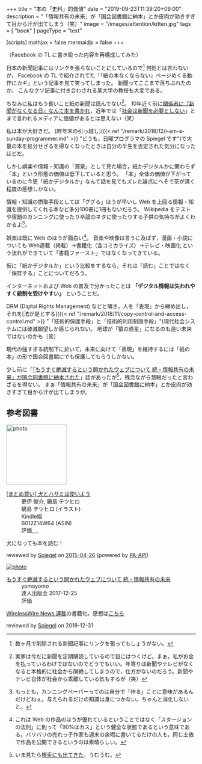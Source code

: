+++
title = "本の「史料」的価値"
date =  "2019-09-23T11:39:20+09:00"
description = "「情報共有の未来」が「国会図書館に納本」とか皮肉が効きすぎて目から汗が出てしまう（笑）"
image = "/images/attention/kitten.jpg"
tags = [ "book" ]
pageType = "text"

[scripts]
  mathjax = false
  mermaidjs = false
+++

（Facebook の TL に書き殴った内容を再構成してみた）

日本の新聞記事にはリンクを張らないことにしているので[^np1] 何処とは言わないが， Facebook の TL で紹介されてた「「紙の本なくならない」ページめくる動作にカギ」という記事を見て笑ってしまった。
新聞ってここまで落ちぶれたのか。
こんなクソ記事に付き合わされる某大学の教授も大変である。

[^np1]: 数ヶ月で削除される新聞記事にリンクを張ってもしょうがない。

ちなみに私はもう長いこと紙の新聞は読んでない[^np2]。
10年近く前に[関係者に『新聞がなくなる日』なんて本を書かれ](http://www.baldanders.info/spiegel/log/200511.html#d19_t4)，近年では「[社会は新聞を必要としない](https://longtailworld.blogspot.com/2009/03/clay-shirkys-newspapers-and-thinking.html)」とまで言われるメディアに価値があるとは思えない（笑）

[^np2]: 実家は今だに新聞を定期購読しているので目にはつくけど。まぁ，私がお金を払っているわけではないのでどうでもいい。年寄りは新聞やテレビがなくなると本格的に社会から隔絶してしまうので，仕方がないのだろう。新聞やテレビ自体が社会から乖離している気もするが（笑）

私は本が大好きだ。
[昨年末の引っ越し]({{< ref "/remark/2018/12/i-am-a-sunday-programmer.md" >}} "どうも，日曜プログラマの Spiegel です")で大量の本を処分せざるを得なくなったときは自分の半生を否定された気分になったほどだ。

しかし娯楽や情報・知識の「源泉」として見た場合，紙かデジタルかに関わらず「本」という形態の価値は低下していると思う。
「本」全体の価値が下がっているのに今更「紙かデジタルか」なんて話を見てもズレた論点にへそで茶が沸く程度の感想しかない。

情報・知識の摂取手段としては「ググる」ほうが早いし Web を上回る情報・知識を提供してくれる本など多分100冊に1冊もないだろう。
Wikipedia をテストや宿題のカンニングに使ったり卒論のネタに使ったりする子供の気持ちがよくわかるよ[^cp1]。

[^cp1]: もっとも，カンニングペーパーってのは自分で「作る」ことに意味があるんだけどねぇ。与えられるだけの知識は身につかない。ちゃんと消化しないと。

娯楽は既に Web のほうが面白い[^web1]。
音楽や映像は言うに及ばず，漫画・小説についても Web連載（掲載）→書籍化（含コミカライズ）→テレビ・映画化 という流れができていて「書籍ファースト」ではなくなってきている。

[^web1]: これは Web の作品のほうが優れているということではなく「スタージョンの法則」に則って「90%はカス」という健全な状態であるという意味である。バリバリの売れっ子作家も週末の余暇に書いてるだけの人も，同じ土俵で作品を公開できるというのは素晴らしい。

仮に「紙かデジタルか」という比較をするなら，それは「読む」ことではなく「保存する」ことについてだろう。

インターネットおよび Web の普及で分かったことは **「デジタル情報は失われやすく統制を受けやすい」** ということだ。

DRM (Digital Rights Management) などと嘯き，人を「表現」から締め出し，それを[法が是とする]({{< ref "/remark/2018/11/copy-control-and-access-control.md" >}} "「技術的保護手段」と「技術的利用制限手段」")現代社会システムには破滅願望しか感じられない。
地球が「猿の惑星」になるのも遠い未来ではないのかも（笑）

現代の強すぎる統制下に於いて，未来に向けて「表現」を維持するには「紙の本」の形で国会図書館にでも保護してもらうしかない。

少し前に「[『もうすぐ絶滅するという開かれたウェブについて 続・情報共有の未来』が国会図書館に納本された](https://yamdas.hatenablog.com/entry/20190609/openweb)」話があったが[^ow1]，残念ながら慧眼だったと言わざるを得ない。
まぁ「情報共有の未来」が「国会図書館に納本」とか皮肉が効きすぎて目から汗が出てしまうが。

[^ow1]: いま見たら[検索にも出てきた](https://ndlonline.ndl.go.jp/#!/detail/R300000001-I029721938-00 "もうすぐ絶滅するという開かれたウェブについて : 続・情報共有の未来｜書誌詳細｜国立国会図書館オンライン")。うむうむ。

## 参考図書

<div class="hreview">
  <div class="photo"><a class="item url" href="https://www.amazon.co.jp/%E3%81%BE%E3%81%A8%E3%82%81%E8%B2%B7%E3%81%84-%E7%8A%AC%E3%81%A8%E3%83%8F%E3%82%B5%E3%83%9F%E3%81%AF%E4%BD%BF%E3%81%84%E3%82%88%E3%81%86/dp/B012Z14W64?SubscriptionId=AKIAJYVUJ3DMTLAECTHA&tag=baldandersinf-22&linkCode=xm2&camp=2025&creative=165953&creativeASIN=B012Z14W64"><img src="https://images-fe.ssl-images-amazon.com/images/I/C1%2BK8Ed3IkS._SL160_.png" width="160" alt="photo"></a></div>
  <dl class="fn">
    <dt><a href="https://www.amazon.co.jp/%E3%81%BE%E3%81%A8%E3%82%81%E8%B2%B7%E3%81%84-%E7%8A%AC%E3%81%A8%E3%83%8F%E3%82%B5%E3%83%9F%E3%81%AF%E4%BD%BF%E3%81%84%E3%82%88%E3%81%86/dp/B012Z14W64?SubscriptionId=AKIAJYVUJ3DMTLAECTHA&tag=baldandersinf-22&linkCode=xm2&camp=2025&creative=165953&creativeASIN=B012Z14W64">[まとめ買い] 犬とハサミは使いよう</a></dt>
    <dd>更伊 俊介, 鍋島 テツヒロ</dd>
    <dd>鍋島 テツヒロ (イラスト)</dd>
    <dd></dd>
    <dd>Kindle版</dd>
    <dd>B012Z14W64 (ASIN)</dd>
    <dd>評価<abbr class="rating fa-sm" title="4">&nbsp;<i class="fas fa-star"></i>&nbsp;<i class="fas fa-star"></i>&nbsp;<i class="fas fa-star"></i>&nbsp;<i class="fas fa-star"></i>&nbsp;<i class="far fa-star"></i></abbr></dd>
  </dl>
  <p class="description">犬になっても本を読む！</p>
  <p class="powered-by">reviewed by <a href='#maker' class='reviewer'>Spiegel</a> on <abbr class="dtreviewed" title="2015-04-26">2015-04-26</abbr> (powered by <a href="https://affiliate.amazon.co.jp/assoc_credentials/home">PA-API</a>)</p>
</div>

<div class="hreview" >
	<div class="photo"><a class="item url" href="https://tatsu-zine.com/books/infoshare2"><img src="https://tatsu-zine.com/images/books/877/cover_s.jpg" alt="photo"></a></div>
    <dl class="fn">
      <dt><a href="https://tatsu-zine.com/books/infoshare2">もうすぐ絶滅するという開かれたウェブについて 続・情報共有の未来</a></dt>
      <dd>yomoyomo</dd>
      <dd>達人出版会 2017-12-25</dd>
      <dd>評価&nbsp;<abbr class="rating fa-sm" title="4">
        <i class="fas fa-star"></i>
        <i class="fas fa-star"></i>
        <i class="fas fa-star"></i>
        <i class="fas fa-star"></i>
        <i class="far fa-star"></i>
      </abbr></dd>
    </dl>
    <p class="description"><a href="https://wirelesswire.jp/author/yomoyomo/">WirelessWire News 連載</a>の書籍化。感想は<a href="/remark/2019/01/infoshare2/">こちら</a></p>
	<p class="powered-by" >reviewed by <a href='#maker' class='reviewer'>Spiegel</a> on <abbr class="dtreviewed">2018-12-31</abbr></p>
</div>
